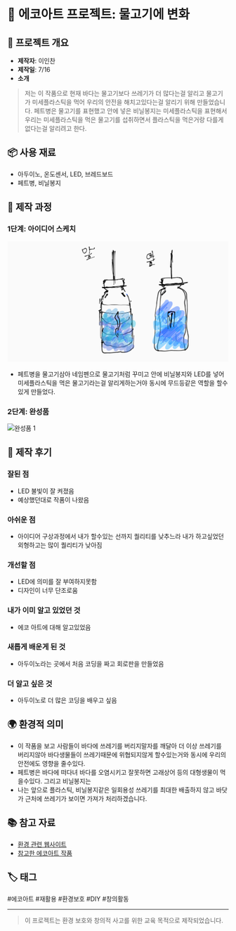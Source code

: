 # 🌱 에코아트 프로젝트: 물고기에 변화

## 📖 프로젝트 개요
- **제작자**: 이인찬
- **제작일**: 7/16
- **소개**
> 저는 이 작품으로 현재 바다는 물고기보다 쓰레기가 더 많다는걸 알리고 물고기가 미세플라스틱을 먹어 우리의 안전을 해치고있다는걸 알리기 위해 만들었습니다.
페트병은 물고기를 표현했고 안에 넣은 비닐봉지는 미세플라스틱을 표현해서 우리는 미세플라스틱을 먹은 물고기를 섭취하면서 플라스틱을 먹은거랑 다를게없다는걸 알리려고 한다.

## 📦 사용 재료
- 아두이노, 온도센서, LED, 브레드보드
- 페트병, 비닐봉지

## 🔧 제작 과정

### 1단계: 아이디어 스케치
![스케치 이미지](아이디어스케치.png)
- 페트병을 물고기삼아 네임펜으로 물고기처럼 꾸미고 안에 비닐봉지와 LED를 넣어 미세플라스틱을 먹은 물고기라는걸 알리게하는거야 동시에 무드등같은 역할을 할수있게 만들었다.


### 2단계: 완성품
![완성품 1](에코코.jpg)

## 💭 제작 후기
### 잘된 점
- LED 불빛이 잘 켜졌음
- 예상했던대로 작품이 나왔음

### 아쉬운 점
- 아이디어 구상과정에서 내가 할수있는 선까지 퀄리티를 낮추느라 내가 하고싶었던 외형하고는 많이 퀄리티가 낮아짐

### 개선할 점
- LED에 의미를 잘 부여하지못함
- 디자인이 너무 단조로움

### 내가 이미 알고 있었던 것
- 에코 아트에 대해 알고있었음

### 새롭게 배운게 된 것
- 아두이노라는 곳에서 처음 코딩을 짜고 회로판을 만들었음

### 더 알고 싶은 것
- 아두이노로 더 많은 코딩을 배우고 싶음

## 🌍 환경적 의미
- 이 작품을 보고 사람들이 바다에 쓰레기를 버리지말자를 깨달아 더 이상 쓰레기를 버리지않아 바다생물들이 쓰레기때문에 위협되지않게 할수있는거와 동시에 우리의 안전에도 영향을 줄수있다.
- 페트병은 바다에 떠다녀 바다를 오염시키고 잘못하면 고래상어 등의 대형생물이 먹을수있다. 그리고 비닐봉지는 
- 나는 앞으로 플라스틱, 비닐봉지같은 일회용성 쓰레기를 최대한 배출하지 않고 바닷가 근처에 쓰레기가 보이면 가져가 처리하겠습니다.

## 📚 참고 자료
- [환경 관련 웹사이트](https://www.keco.or.kr/web/index.do;jsessionid=87BA327313B90D14F9805CE2997FB45B.hfkeco)
- [참고한 에코아트 작품](https://freshmindmag.com/2024/02/02/eco-art-artists-advocating-for-the-environment-through-creativity/?utm_source=chatgpt.com
)

## 🏷️ 태그
#에코아트 #재활용 #환경보호 #DIY #창의활동

---

> 이 프로젝트는 환경 보호와 창의적 사고를 위한 교육 목적으로 제작되었습니다.
